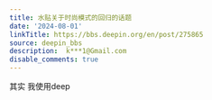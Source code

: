 ```yaml
---
title: 水贴关于时尚模式的回归的话题
date: '2024-08-01'
linkTitle: https://bbs.deepin.org/en/post/275865
source: deepin_bbs
description:  k***1@Gmail.com 
disable_comments: true
---
```

其实 我使用deep
